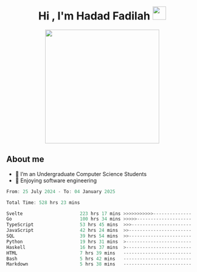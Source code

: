 <h1 align="center">Hi , I'm Hadad Fadilah <img src="https://media.giphy.com/media/hvRJCLFzcasrR4ia7z/giphy.gif" width="35"></h1>

<p align="center">
<img src="https://media.tenor.com/78dNivDemDAAAAAi/speech-bubble-venti.gif" width="300"/>    
</p>


##  About me
- 🔭 I’m an Undergraduate Computer Science Students
- 🌱 Enjoying software engineering

<!--START_SECTION:waka-->

```go
From: 25 July 2024 - To: 04 January 2025

Total Time: 528 hrs 23 mins

Svelte                     223 hrs 17 mins >>>>>>>>>>>--------------   42.06 %
Go                         100 hrs 34 mins >>>>>--------------------   18.95 %
TypeScript                 53 hrs 45 mins  >>>----------------------   10.13 %
JavaScript                 42 hrs 24 mins  >>-----------------------   07.99 %
SQL                        39 hrs 54 mins  >>-----------------------   07.52 %
Python                     19 hrs 31 mins  >------------------------   03.68 %
Haskell                    16 hrs 37 mins  >------------------------   03.13 %
HTML                       7 hrs 39 mins   -------------------------   01.44 %
Bash                       5 hrs 42 mins   -------------------------   01.08 %
Markdown                   5 hrs 38 mins   -------------------------   01.06 %
```

<!--END_SECTION:waka-->




<!--
**Fadil-Tao/Fadil-Tao** is a ✨ _special_ ✨ repository because its `README.md` (this file) appears on your GitHub profile.


